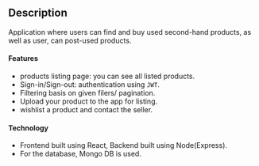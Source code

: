 ## Description

Application where users can find and buy used second-hand products, as well as user, can post-used products.

#### Features
- products listing page: you can see all listed products.
- Sign-in/Sign-out: authentication using `JWT`.
- Filtering basis on given filers/ pagination.
- Upload your product to the app for listing.
- wishlist a product and contact the seller.
  
#### Technology
- Frontend built using React, Backend built using Node(Express).
- For the database, Mongo DB is used.

